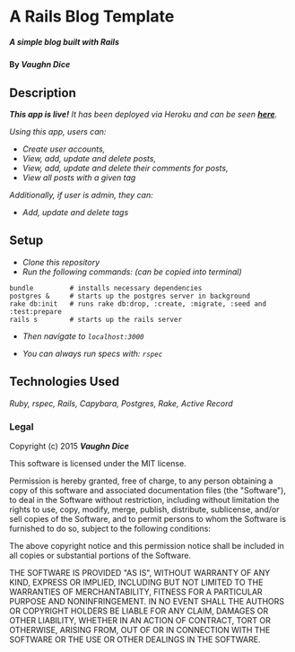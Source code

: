 # A Rails Blog Template

##### _A simple blog built with Rails_

#### By **_Vaughn Dice_**

## Description

_**This app is live!** It has been deployed via Heroku and can be seen  [**here**](https://rails-blog-template.herokuapp.com/)._

_Using this app, users can:_
* _Create user accounts,_
* _View, add, update and delete posts,_
* _View, add, update and delete their comments for posts,_
* _View all posts with a given tag_

_Additionally, if user is admin, they can:_
* _Add, update and delete tags_

## Setup
* _Clone this repository_
* _Run the following commands: (can be copied into terminal)_

```
bundle         # installs necessary dependencies
postgres &     # starts up the postgres server in background
rake db:init   # runs rake db:drop, :create, :migrate, :seed and :test:prepare
rails s        # starts up the rails server
```

* _Then navigate to `localhost:3000`_

* _You can always run specs with: `rspec`_

## Technologies Used

_Ruby, rspec, Rails, Capybara, Postgres, Rake, Active Record_

### Legal

Copyright (c) 2015 **_Vaughn Dice_**

This software is licensed under the MIT license.

Permission is hereby granted, free of charge, to any person obtaining a copy
of this software and associated documentation files (the "Software"), to deal
in the Software without restriction, including without limitation the rights
to use, copy, modify, merge, publish, distribute, sublicense, and/or sell
copies of the Software, and to permit persons to whom the Software is
furnished to do so, subject to the following conditions:

The above copyright notice and this permission notice shall be included in
all copies or substantial portions of the Software.

THE SOFTWARE IS PROVIDED "AS IS", WITHOUT WARRANTY OF ANY KIND, EXPRESS OR
IMPLIED, INCLUDING BUT NOT LIMITED TO THE WARRANTIES OF MERCHANTABILITY,
FITNESS FOR A PARTICULAR PURPOSE AND NONINFRINGEMENT. IN NO EVENT SHALL THE
AUTHORS OR COPYRIGHT HOLDERS BE LIABLE FOR ANY CLAIM, DAMAGES OR OTHER
LIABILITY, WHETHER IN AN ACTION OF CONTRACT, TORT OR OTHERWISE, ARISING FROM,
OUT OF OR IN CONNECTION WITH THE SOFTWARE OR THE USE OR OTHER DEALINGS IN
THE SOFTWARE.
